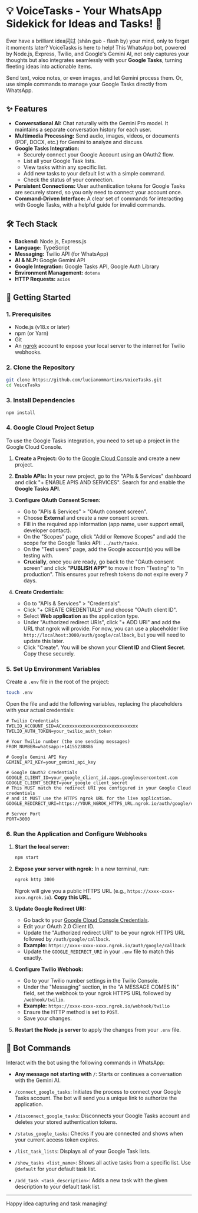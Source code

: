 # 💡 VoiceTasks - Your WhatsApp Sidekick for Ideas and Tasks! 🧠

Ever have a brilliant idea闪过 (shǎn guò - flash by) your mind, only to forget it moments later? VoiceTasks is here to help! This WhatsApp bot, powered by Node.js, Express, Twilio, and Google's Gemini AI, not only captures your thoughts but also integrates seamlessly with your **Google Tasks**, turning fleeting ideas into actionable items.

Send text, voice notes, or even images, and let Gemini process them. Or, use simple commands to manage your Google Tasks directly from WhatsApp.

## ✨ Features

*   **Conversational AI:** Chat naturally with the Gemini Pro model. It maintains a separate conversation history for each user.
*   **Multimedia Processing:** Send audio, images, videos, or documents (PDF, DOCX, etc.) for Gemini to analyze and discuss.
*   **Google Tasks Integration:**
    *   Securely connect your Google Account using an OAuth2 flow.
    *   List all your Google Task lists.
    *   View tasks within any specific list.
    *   Add new tasks to your default list with a simple command.
    *   Check the status of your connection.
*   **Persistent Connections:** User authentication tokens for Google Tasks are securely stored, so you only need to connect your account once.
*   **Command-Driven Interface:** A clear set of commands for interacting with Google Tasks, with a helpful guide for invalid commands.

## 🛠️ Tech Stack

*   **Backend:** Node.js, Express.js
*   **Language:** TypeScript
*   **Messaging:** Twilio API (for WhatsApp)
*   **AI & NLP:** Google Gemini API
*   **Google Integration:** Google Tasks API, Google Auth Library
*   **Environment Management:** `dotenv`
*   **HTTP Requests:** `axios`

## 🚀 Getting Started

### 1. Prerequisites

*   Node.js (v18.x or later)
*   npm (or Yarn)
*   Git
*   An [ngrok](https://ngrok.com/) account to expose your local server to the internet for Twilio webhooks.

### 2. Clone the Repository
```bash
git clone https://github.com/lucianommartins/VoiceTasks.git
cd VoiceTasks
```

### 3. Install Dependencies
```bash
npm install
```

### 4. Google Cloud Project Setup

To use the Google Tasks integration, you need to set up a project in the Google Cloud Console.

1.  **Create a Project:** Go to the [Google Cloud Console](https://console.cloud.google.com/) and create a new project.
2.  **Enable APIs:** In your new project, go to the "APIs & Services" dashboard and click "+ ENABLE APIS AND SERVICES". Search for and enable the **Google Tasks API**.
3.  **Configure OAuth Consent Screen:**
    *   Go to "APIs & Services" > "OAuth consent screen".
    *   Choose **External** and create a new consent screen.
    *   Fill in the required app information (app name, user support email, developer contact).
    *   On the "Scopes" page, click "Add or Remove Scopes" and add the scope for the Google Tasks API: `../auth/tasks`.
    *   On the "Test users" page, add the Google account(s) you will be testing with.
    *   **Crucially**, once you are ready, go back to the "OAuth consent screen" and click **"PUBLISH APP"** to move it from "Testing" to "In production". This ensures your refresh tokens do not expire every 7 days.

4.  **Create Credentials:**
    *   Go to "APIs & Services" > "Credentials".
    *   Click "+ CREATE CREDENTIALS" and choose "OAuth client ID".
    *   Select **Web application** as the application type.
    *   Under "Authorized redirect URIs", click "+ ADD URI" and add the URL that ngrok will provide. For now, you can use a placeholder like `http://localhost:3000/auth/google/callback`, but you will need to update this later.
    *   Click "Create". You will be shown your **Client ID** and **Client Secret**. Copy these securely.

### 5. Set Up Environment Variables

Create a `.env` file in the root of the project:
```bash
touch .env
```

Open the file and add the following variables, replacing the placeholders with your actual credentials:

```env
# Twilio Credentials
TWILIO_ACCOUNT_SID=ACxxxxxxxxxxxxxxxxxxxxxxxxxxxxx
TWILIO_AUTH_TOKEN=your_twilio_auth_token

# Your Twilio number (the one sending messages)
FROM_NUMBER=whatsapp:+14155238886

# Google Gemini API Key
GEMINI_API_KEY=your_gemini_api_key

# Google OAuth2 Credentials
GOOGLE_CLIENT_ID=your_google_client_id.apps.googleusercontent.com
GOOGLE_CLIENT_SECRET=your_google_client_secret
# This MUST match the redirect URI you configured in your Google Cloud credentials
# and it MUST use the HTTPS ngrok URL for the live application.
GOOGLE_REDIRECT_URI=https://YOUR_NGROK_HTTPS_URL.ngrok.io/auth/google/callback

# Server Port
PORT=3000
```

### 6. Run the Application and Configure Webhooks

1.  **Start the local server:**
    ```bash
    npm start
    ```

2.  **Expose your server with ngrok:**
    In a new terminal, run:
    ```bash
    ngrok http 3000
    ```
    Ngrok will give you a public HTTPS URL (e.g., `https://xxxx-xxxx-xxxx.ngrok.io`). **Copy this URL.**

3.  **Update Google Redirect URI:**
    *   Go back to your [Google Cloud Console Credentials](https://console.cloud.google.com/apis/credentials).
    *   Edit your OAuth 2.0 Client ID.
    *   Update the "Authorized redirect URI" to be your ngrok HTTPS URL followed by `/auth/google/callback`.
    *   **Example:** `https://xxxx-xxxx-xxxx.ngrok.io/auth/google/callback`
    *   Update the `GOOGLE_REDIRECT_URI` in your `.env` file to match this exactly.

4.  **Configure Twilio Webhook:**
    *   Go to your Twilio number settings in the Twilio Console.
    *   Under the "Messaging" section, in the "A MESSAGE COMES IN" field, set the webhook to your ngrok HTTPS URL followed by `/webhook/twilio`.
    *   **Example:** `https://xxxx-xxxx-xxxx.ngrok.io/webhook/twilio`
    *   Ensure the HTTP method is set to `POST`.
    *   Save your changes.

5.  **Restart the Node.js server** to apply the changes from your `.env` file.

## 🤖 Bot Commands

Interact with the bot using the following commands in WhatsApp:

*   **Any message not starting with `/`**: Starts or continues a conversation with the Gemini AI.

*   `/connect_google_tasks`: Initiates the process to connect your Google Tasks account. The bot will send you a unique link to authorize the application.
*   `/disconnect_google_tasks`: Disconnects your Google Tasks account and deletes your stored authentication tokens.
*   `/status_google_tasks`: Checks if you are connected and shows when your current access token expires.
*   `/list_task_lists`: Displays all of your Google Task lists.
*   `/show_tasks <list_name>`: Shows all active tasks from a specific list. Use `@default` for your default task list.
*   `/add_task <task_description>`: Adds a new task with the given description to your default task list.

---

Happy idea capturing and task managing! 